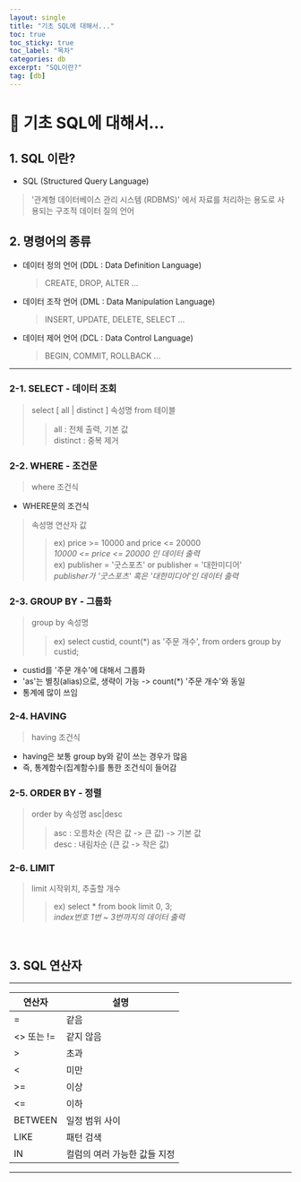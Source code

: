 ```yaml
---
layout: single
title: "기초 SQL에 대해서..."
toc: true
toc_sticky: true
toc_label: "목차"
categories: db
excerpt: "SQL이란?"
tag: [db]
---
```

# 📘 기초 SQL에 대해서...
## 1. SQL 이란?
- SQL (Structured Query Language)
> '관계형 데이터베이스 관리 시스템 (RDBMS)' 에서 자료를 처리하는 용도로 사용되는 구조적 데이터 질의 언어  

## 2. 명령어의 종류
- 데이터 정의 언어 (DDL : Data Definition Language)
  > CREATE, DROP, ALTER ...  
- 데이터 조작 언어 (DML : Data Manipulation Language)
  > INSERT, UPDATE, DELETE, SELECT ...
- 데이터 제어 언어 (DCL : Data Control Language)
  > BEGIN, COMMIT, ROLLBACK ...  
  
--- 

### 2-1. SELECT - 데이터 조회
> select [ all | distinct ] 속성명 from 테이블
> >   all : 전체 출력, 기본 값  
> >   distinct : 중복 제거  

### 2-2. WHERE - 조건문
> where 조건식
- WHERE문의 조건식
> 속성명 연산자 값  
> > ex) price >= 10000 and price <= 20000  
      *10000 <= price <= 20000 인 데이터 출력*  
> > ex) publisher = '굿스포츠' or publisher = '대한미디어'  
      *publisher가 '굿스포츠' 혹은 '대한미디어'인 데이터 출력*

### 2-3. GROUP BY - 그룹화
> group by 속성명
> >   ex) select 
          custid, 
          count(*) as '주문 개수', 
        from orders group by custid;  
- custid를 '주문 개수'에 대해서 그룹화
- 'as'는 별칭(alias)으로, 생략이 가능 -> count(*) '주문 개수'와 동일  
- 통계에 많이 쓰임

### 2-4. HAVING
> having 조건식  
- having은 보통 group by와 같이 쓰는 경우가 많음
- 즉, 통계함수(집계함수)를 통한 조건식이 들어감 

### 2-5. ORDER BY - 정렬
> order by 속성명 asc|desc
> > asc  : 오름차순 (작은 값 -> 큰 값) -> 기본 값   
> > desc : 내림차순 (큰 값 -> 작은 값)

### 2-6. LIMIT
> limit 시작위치, 추출할 개수
> > ex) select * from book limit 0, 3;  
> > *index번호 1번 ~ 3번까지의 데이터 출력*

<br>

## 3. SQL 연산자
---
  |연산자|설명|
  |---|---|
  |=|같음|
  |<> 또는 !=|같지 않음|
  |>|초과|
  |<|미만|
  |>=|이상|
  |<=|이하|
  |BETWEEN|일정 범위 사이|
  |LIKE|패턴 검색|
  |IN|컬럼의 여러 가능한 값들 지정|

---